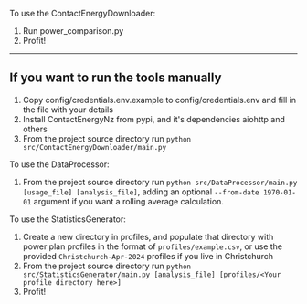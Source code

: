 To use the ContactEnergyDownloader:

1. Run power_comparison.py
2. Profit!

---

## If you want to run the tools manually

1. Copy config/credentials.env.example to config/credentials.env and fill in the file with your details
2. Install ContactEnergyNz from pypi, and it's dependencies aiohttp and others
3. From the project source directory run `python src/ContactEnergyDownloader/main.py`

To use the DataProcessor:

1. From the project source directory run `python src/DataProcessor/main.py [usage_file] [analysis_file]`, adding an optional
   `--from-date 1970-01-01` argument if you want a rolling average calculation.

To use the StatisticsGenerator:

1. Create a new directory in profiles, and populate that directory with power plan profiles in the
   format of `profiles/example.csv`, or use the provided `Christchurch-Apr-2024` profiles if you live in
   Christchurch
2. From the project source directory run `python src/StatisticsGenerator/main.py [analysis_file] [profiles/<Your profile directory here>]`
3. Profit!
